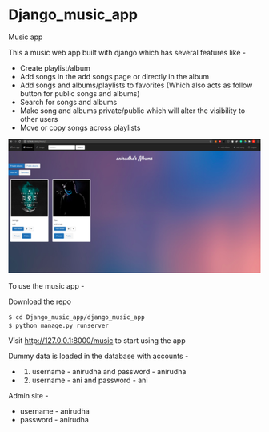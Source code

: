 # Django_music_app
Music app

This a music web app built with django which has several features like - 

* Create playlist/album
* Add songs in the add songs page or directly in the album
* Add songs and albums/playlists to favorites (Which also acts as follow button for public songs and albums)
* Search for songs and albums
* Make song and albums private/public which will alter the visibility to other users
* Move or copy songs across playlists

![alt text](https://github.com/anirudha-bs/Django_music_app/blob/master/index.png?raw=true)

To use the music app -

Download the repo

```sh
$ cd Django_music_app/django_music_app
$ python manage.py runserver
```
Visit http://127.0.0.1:8000/music to start using the app

Dummy data is loaded in the database with accounts -

* 1. username - anirudha and  password - anirudha

* 2. username - ani and password - ani


Admin site -

* username - anirudha
* password - anirudha
